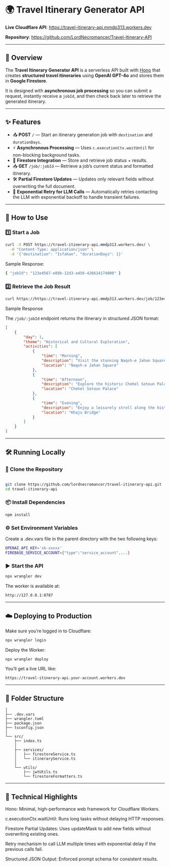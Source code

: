 # 🌍 Travel Itinerary Generator API

**Live Cloudflare API**: https://travel-itinerary-api.mmdp313.workers.dev

**Repository**: https://github.com/LordNecromancer/Travel-Itinerary-API

---

## 📌 Overview

The **Travel Itinerary Generator API** is a serverless API built with [Hono](https://hono.dev) that creates **structured travel itineraries** using **OpenAI GPT-4o** and stores them in **Google Firestore**.

It is designed with **asynchronous job processing** so you can submit a request, instantly receive a `jobId`, and then check back later to retrieve the generated itinerary.  

---

## ✨ Features

- 📤 **POST** `/` — Start an itinerary generation job with `destination` and `durationDays`.
- ⚡ **Asynchronous Processing** — Uses `c.executionCtx.waitUntil` for non-blocking background tasks.
- 💾 **Firestore Integration** — Store and retrieve job status + results.
- 📥 **GET** `/job/:jobId` — Retrieve a job’s current status and formatted itinerary.
- 🛠 **Partial Firestore Updates** — Updates only relevant fields without overwriting the full document.
- 🔄 **Exponential Retry for LLM Calls** — Automatically retries contacting the LLM with exponential backoff to handle transient failures.


---

## 🚀 How to Use

### 1️⃣ Start a Job

```bash
curl -X POST https://travel-itinerary-api.mmdp313.workers.dev/ \
  -H "Content-Type: application/json" \
  -d '{"destination": "Isfahan", "durationDays": 1}'
```
Sample Response:
```bash
{ "jobId": "123e4567-e89b-12d3-a456-426614174000" }
```
### 2️⃣ Retrieve the Job Result
```bash
curl https://https://travel-itinerary-api.mmdp313.workers.dev/job/123e4567-e89b-12d3-a456-426614174000
```
Sample Response

The `/job/:jobId` endpoint returns the itinerary in structured JSON format:

```json
[
    {
        "day": 1,
        "theme": "Historical and Cultural Exploration",
        "activities": [
            {
                "time": "Morning",
                "description": "Visit the stunning Naqsh-e Jahan Square, a UNESCO World Heritage site featuring magnificent architecture including the Shah Mosque.",
                "location": "Naqsh-e Jahan Square"
            },
            {
                "time": "Afternoon",
                "description": "Explore the historic Chehel Sotoun Palace, known for its Persian garden and beautiful wall paintings that tell stories of the Safavid era.",
                "location": "Chehel Sotoun Palace"
            },
            {
                "time": "Evening",
                "description": "Enjoy a leisurely stroll along the historic Khaju Bridge, known for its beautiful arches and vibrant evening atmosphere.",
                "location": "Khaju Bridge"
            }
        ]
    }
]
```
---

## 🛠️ Running Locally
### 🔄 Clone the Repository
```bash

git clone https://github.com/lordnecromancer/travel-itinerary-api.git
cd travel-itinerary-api
```

### 📦 Install Dependencies
```bash
npm install
```

### ⚙️ Set Environment Variables
Create a .dev.vars file in the parent directory with the two following keys:
```bash
OPENAI_API_KEY='sk-xxxxx'
FIREBASE_SERVICE_ACCOUNT={"type":"service_account",...}
```

### ▶️ Start the API
```bash
npx wrangler dev
```

The worker is available at:
```
http://127.0.0.1:8787
```
---

## ☁️ Deploying to Production

Make sure you’re logged in to Cloudflare:
```bash
npx wrangler login
```

Deploy the Worker:

```bash
npx wrangler deploy
```

You’ll get a live URL like:
```
https://travel-itinerary-api.your-account.workers.dev
```
---

## 📂 Folder Structure

```
│
├── .dev.vars
├── wrangler.toml
├── package.json
├── tsconfig.json
│
└── src/
    ├── index.ts
    │
    ├── services/
    │   ├── firestoreService.ts
    │   └── itineraryService.ts
    │
    └── utils/
        ├── jwtUtils.ts
        └── firestoreFormatters.ts
```


---

## 🧠 Technical Highlights

Hono: Minimal, high-performance web framework for Cloudflare Workers.

c.executionCtx.waitUntil: Runs long tasks without delaying HTTP responses.

Firestore Partial Updates: Uses updateMask to add new fields without overwriting existing ones.

Retry mechanism to call LLM multiple times with exponential delay if the previous calls fail.

Structured JSON Output: Enforced prompt schema for consistent results.



